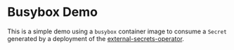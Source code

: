 # Busybox Demo

This is a simple demo using a `busybox` container image
to consume a `Secret` generated by a deployment of the
[external-secrets-operator](https://external-secrets.io/latest/).
